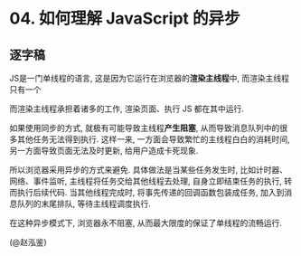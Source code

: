 # 04. 如何理解 JavaScript 的异步

## 逐字稿

JS是一门单线程的语言, 这是因为它运行在浏览器的**渲染主线程**中, 而渲染主线程只有一个

而渲染主线程承担着诸多的工作, 渲染页面、执行 JS 都在其中运行.

如果使用同步的方式, 就极有可能导致主线程**产生阻塞**, 从而导致消息队列中的很多其他任务无法得到执行. 这样一来, 一方面会导致繁忙的主线程白白的消耗时间, 另一方面导致页面无法及时更新, 给用户造成卡死现象.

所以浏览器采用异步的方式来避免. 具体做法是当某些任务发生时, 比如计时器、网络、事件监听, 主线程将任务交给其他线程去处理, 自身立即结束任务的执行, 转而执行后续代码. 当其他线程完成时, 将事先传递的回调函数包装成任务, 加入到消息队列的末尾排队, 等待主线程调度执行.

在这种异步模式下, 浏览器永不阻塞, 从而最大限度的保证了单线程的流畅运行.

(@赵泓鉴)
